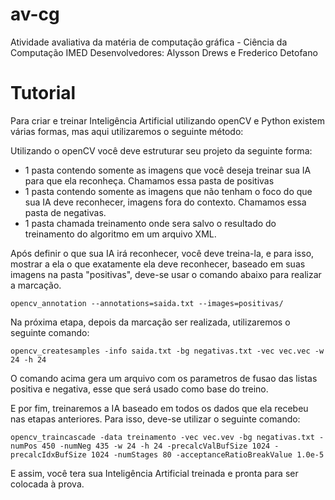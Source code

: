 # av-cg
Atividade avaliativa da matéria de computação gráfica - Ciência da Computação IMED
Desenvolvedores: Alysson Drews e Frederico Detofano

# Tutorial

Para criar e treinar Inteligência Artificial utilizando openCV e Python existem várias formas, mas aqui utilizaremos o seguinte método:

Utilizando o openCV você deve estruturar seu projeto da seguinte forma:
- 1 pasta contendo somente as imagens que você deseja treinar sua IA para que ela reconheça. Chamamos essa pasta de positivas
- 1 pasta contendo somente as imagens que não tenham o foco do que sua IA deve reconhecer, imagens fora do contexto. Chamamos essa pasta de negativas.
- 1 pasta chamada treinamento onde sera salvo o resultado do treinamento do algoritmo em um arquivo XML.

Após definir o que sua IA irá reconhecer, você deve treina-la, e para isso, mostrar a ela o que exatamente ela deve reconhecer, baseado em suas imagens na pasta "positivas", deve-se usar o comando abaixo para realizar a marcação.

``opencv_annotation --annotations=saida.txt --images=positivas/`` 


Na próxima etapa, depois da marcação ser realizada, utilizaremos o seguinte comando: 

``opencv_createsamples -info saida.txt -bg negativas.txt -vec vec.vec -w 24 -h 24 `` 

O comando acima gera um arquivo com os parametros de fusao das listas positiva e negativa, esse que será usado como base do treino.

E por fim, treinaremos a IA baseado em todos os dados que ela recebeu nas etapas anteriores. Para isso, deve-se utilizar o seguinte comando:

``opencv_traincascade -data treinamento -vec vec.vev -bg negativas.txt -numPos 450 -numNeg 435 -w 24 -h 24 -precalcValBufSize 1024 -precalcIdxBufSize 1024 -numStages 80 -acceptanceRatioBreakValue 1.0e-5``


E assim, você tera sua Inteligência Artificial treinada e pronta para ser colocada à prova.
